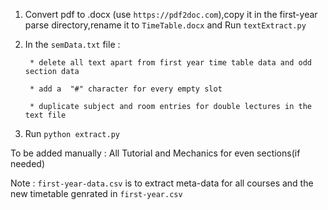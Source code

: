 1. Convert pdf to .docx (use `https://pdf2doc.com`),copy it in the first-year parse directory,rename it to `TimeTable.docx` and Run `textExtract.py`

2. In the `semData.txt` file :

        * delete all text apart from first year time table data and odd section data

        * add a  "#" character for every empty slot

        * duplicate subject and room entries for double lectures in the text file

3. Run `python extract.py`

To be added manually : All Tutorial and Mechanics for even sections(if needed)

Note : `first-year-data.csv` is to extract meta-data for all courses and the new timetable genrated in `first-year.csv`
